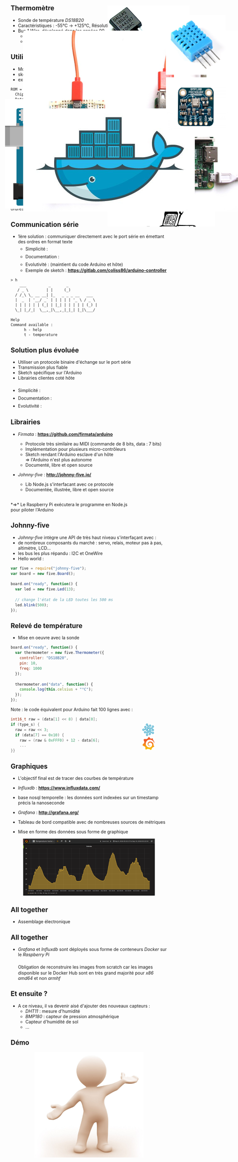 ## Thermomètre

- Sonde de température *DS18B20*
- Caractéristiques :  -55°C &rarr; +125°C, Résolution 9/12-bit
- Bus *1 Wire*, développé dans les années 90
  - 3 fils (+5V, masse, data), longeur max : 100 m
  - chaque composant à une adresse unique en 64 bit

<figure style="position: absolute; top: 70px; right: -100px; width: 50%">
    <img src="ressources/ds18b20.8a77fb60.jpg" alt="" />
</figure>

<figure style="position: absolute; top: 370px; left: 170px">
    <img src="ressources/ds1820_uc_interface.c871ecd1.png" />
</figure>



## Utilisation

- Montage très simple
- sketch : ~110 lignes &rarr; 8,5 ko de flash, ~360 octets de RAM
- exemple de sortie :

```
ROM = 28 65 DC 33 4 0 0 17
  Chip = DS18B20
  Data = 1 43 1 4B 46 7F FF D 10 BD  CRC=BD
  Temperature = 20.19 Celsius, 68.34 Fahrenheit
```

<figure style="position: absolute; top: 400px; left: 170px; width: 70%">
    <img src="ressources/montage_ds18b20.2452be1e.png" />
</figure>



## Limites de l'Arduino

- L'Arduino dispose de très peu de ressources
  - Contraintes : le programme doit tenir dans 32 Ko de flash et 2,5 Ko de RAM...
  - Exemples : relevé de sondes de temperatures et pilotage de radiateur, drône quadricoptère, machine enigma...
  - Connectivité avec le monde extérieur très limitée (pas d'eth ou wifi sur les modèles les plus simple)
- Dès qu'il s'agit de faire plus intelligent (robot autonome, reconnaissance de voix, graphique temps réel...) une CPU plus puissante va être nécessaire.

<br>

*<i class="fa fa-lightbulb-o" style="font-size: 200%; color: orange"></i>* Utiliser un hôte qui utilise l'Arduino comme un esclave en lui émettant des ordres via le port série



## Communication série

- 1ère solution : communiquer directement avec le port série en émettant des ordres en format texte
  - Simplicité : <i class="fa fa-star" style="font-size: 150%; color: orange"></i><i class="fa fa-star" style="font-size: 150%; color: orange"></i><i class="fa fa-star-o" style="font-size: 150%; color: orange"></i>
  - Documentation : <i class="fa fa-star" style="font-size: 150%; color: orange"></i><i class="fa fa-star" style="font-size: 150%; color: orange"></i><i class="fa fa-star" style="font-size: 150%; color: orange"></i>
  - Evolutivité : <i class="fa fa-star" style="font-size: 150%; color: orange"></i><i class="fa fa-star-o" style="font-size: 150%; color: orange"></i><i class="fa fa-star-o" style="font-size: 150%; color: orange"></i> (maintient du code Arduino et hôte)
  - Exemple de sketch : **https://gitlab.com/coliss86/arduino-controller**

```
> h
    ___          _       _
   / _ \        | |     (_)
  / /_\ \_ __ __| |_   _ _ _ __   ___
  |  _  | '__/ _` | | | | | '_ \ / _ \
  | | | | | | (_| | |_| | | | | | (_) |
  \_| |_/_|  \__,_|\__,_|_|_| |_|\___/

Help
Command available :
      h - help
      t - temperature
```



## Solution plus évoluée

- Utiliser un protocole binaire d'échange sur le port série
 - Transmission plus fiable
 - Sketch spécifique sur l'Arduino
 - Librairies clientes coté hôte
<br><br>
 - Simplicité : <i class="fa fa-star" style="font-size: 150%; color: orange"></i><i class="fa fa-star-half-o" style="font-size: 150%; color: orange"></i><i class="fa fa-star-o" style="font-size: 150%; color: orange"></i>
 - Documentation : <i class="fa fa-star" style="font-size: 150%; color: orange"></i><i class="fa fa-star" style="font-size: 150%; color: orange"></i><i class="fa fa-star" style="font-size: 150%; color: orange"></i>
 - Evolutivité : <i class="fa fa-star" style="font-size: 150%; color: orange"></i><i class="fa fa-star" style="font-size: 150%; color: orange"></i><i class="fa fa-star" style="font-size: 150%; color: orange"></i>



## Librairies

- *Firmata* : **https://github.com/firmata/arduino**
  - Protocole très similaire au MIDI (commande de 8 bits, data : 7 bits)
  - Implémentation pour plusieurs micro-contrôleurs
  - Sketch rendant l'Arduino esclave d'un hôte<br>&rArr; l'Arduino n'est plus autonome
  - Documenté, libre et open source

- *Johnny-five* : **http://johnny-five.io/**
  - Lib Node.js s'interfacant avec ce protocole
  - Documentée, illustrée, libre et open source

<br>
*&rArr;* Le Raspberry Pi exécutera le programme en Node.js<br> pour piloter l'Arduino

<figure style="position: absolute; top: 300px; width: 50%; right: -100px;">
    <img src="ressources/heres-johnny.0f0357fb.png" alt="" />
</figure>



## Johnny-five

- *Johnny-five* intègre une API de très haut niveau s'interfaçant avec :
 - de nombreux composants du marché : servo, relais, moteur pas à pas, altimètre, LCD...
 - les bus les plus répandu : I2C et OneWire
- Hello world :

```javascript
var five = require("johnny-five");
var board = new five.Board();

board.on("ready", function() {
  var led = new five.Led(13);

  // change l'état de la LED toutes les 500 ms
  led.blink(500);
});
```



## Relevé de température

- Mise en oeuvre avec la sonde

```javascript
board.on("ready", function() {
  var thermometer = new five.Thermometer({
    controller: "DS18B20",
    pin: 10,
    freq: 1000
  });

  thermometer.on("data", function() {
    console.log(this.celsius + "°C");
  });
});

```

Note : le code équivalent pour Arduino fait 100 lignes avec :
```C++
int16_t raw = (data[1] << 8) | data[0];
if (type_s) {
  raw = raw << 3;
  if (data[7] == 0x10) {
    raw = (raw & 0xFFF0) + 12 - data[6];
    ...
}}
```



## Graphiques

- L'objectif final est de tracer des courbes de température

- *Influxdb* : **https://www.influxdata.com/**
 - base nosql temporelle : les données sont indexées sur un timestamp précis la nanoseconde
- *Grafana* : **http://grafana.org/**
 - Tableau de bord compatible avec de nombreuses sources de métriques
 - Mise en forme des données sous forme de graphique

<figure style="float: right; width: 8%; margin-top: -370px">
   <img src="ressources/influxdb.b6022e3b.png" alt="" />
   <br>
   <img src="ressources/grafana.07ba1b86.png" alt="" />
</figure>

<figure>
<img src="ressources/grafana-graph.9d794cb7.png" alt="" />
</figure>



## All together

- Assemblage électronique

<figure style="position: absolute; top: 150px; width: 80%; ">
    <img src="ressources/photo.8af5696c.jpg" alt="" />
</figure>



## All together

- *Grafana* et *Influxdb* sont déployés sous forme de conteneurs *Docker* sur le *Raspberry Pi*
<br><br>*<i class="fa fa-warning" style="font-size: 150%"></i>* Obligation de reconstruire les images from scratch car les images disponible sur le Docker Hub sont en très grand majorité pour *x86 amd64* et non *armhf*

<figure style="position: absolute; top: 400px; right: -150px; width: 80%; ">
    <img src="ressources/docker-logo.2f45c47f.jpg" alt="" />
</figure>



## Et ensuite ?

- A ce niveau, il va devenir aisé d'ajouter des nouveaux capteurs :
  - *DHT11* : mesure d'humidité
  - *BMP180* : capteur de pression atmosphérique
  - Capteur d'humidité de sol
  - ...

<figure style="position: absolute; top: 100px; right: 0px; width: 20%; ">
    <img src="ressources/DHT11.71dfe32c.jpg" alt="" />
</figure>

<figure style="position: absolute; top: 300px; right: 0px; width: 20%; ">
    <img src="ressources/BMP180.e128c247.jpg" alt="" />
</figure>



## Démo

<figure style="margin-top: 0%; margin-left: 15%; width: 70%">
    <img src="ressources/demo.5e4d1a88.jpeg" alt=""/>
</figure>
